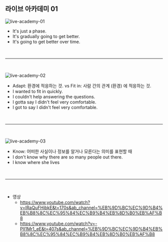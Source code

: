 ## 라이브 아카데미 01

![live-academy-01](./images/live-academy-01.png)

- It's just a phase.
- It's gradually going to get better.
- It's going to get better over time.

<br />

---

<br />

![live-academy-02](./images/live-academy-02.png)

- Adapt: 환경에 적응하는 것. vs Fit in: 사람 간의 관계 (환경) 에 적응하는 것.
- I wanted to fit in quickly.
- I couldn't help answering the questions.
- I gotta say I didn't feel very comfortable.
- I got to say I didn't feel very comfortable.

<br />

---

<br />

![live-academy-03](./images/live-academy-03.png)

- Know: 어떠한 사실이나 정보를 알거나 모른다는 의미를 표현할 때
- I don't know why there are so many people out there.
- I know where she lives

<br />

---

<br />

- 영상
  - https://www.youtube.com/watch?v=IRaQuFHibkE&t=170s&ab_channel=%EB%9D%BC%EC%9D%B4%EB%B8%8C%EC%95%84%EC%B9%B4%EB%8D%B0%EB%AF%B8
  - https://www.youtube.com/watch?v=-PlI1Mr1_eE&t=407s&ab_channel=%EB%9D%BC%EC%9D%B4%EB%B8%8C%EC%95%84%EC%B9%B4%EB%8D%B0%EB%AF%B8
